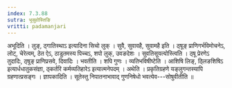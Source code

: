 ```yaml
---
index: 7.3.88
sutra: भूसुवोस्तिङि
vritti: padamanjari
---
```


 अभूदिति । लुङ्, ठ्गातिस्थाऽ इत्यादिना सिचो लुक् । सुवै, सुवावहै, सुवामहै इति । ठ्षूङ् प्राणिगर्भविमोचनेऽ, लोट्, चेरेत्वम्, ठेत ऐऽ, ठाडुतमस्य पिच्चऽ, शपो लुक्, उवङदेशः । सुवतिसूयत्योस्त्विति । ठ्षू प्रेरणेऽ तुदादिः, ठ्षूङ् प्राणिप्रसवे, दिवादिः । भवतीति । शपि गुणः । व्यतिभविषीष्टेति । आशिषि लिङ्, ठ्लिङशिषिऽ इत्यार्धधातुकसंज्ञा, ठ्कर्तरि कर्मव्यतिहारेऽ इत्यात्मनेपदम् । अथेति । प्रकृतिग्रहणे यङ्लुगन्तस्यापि ग्रहणात्प्रसङ्गः । ज्ञापकादिति । सूतेस्तु निपातनाभावाद् गुणनिषेधो भवत्येव---सोषुवीतीति ॥
